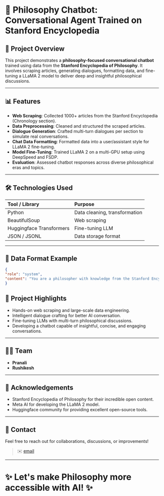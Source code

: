 # 🧠 Philosophy Chatbot: Conversational Agent Trained on Stanford Encyclopedia

## 📁 Project Overview
This project demonstrates a **philosophy-focused conversational chatbot** trained using data from the **Stanford Encyclopedia of Philosophy**. It involves scraping articles, generating dialogues, formatting data, and fine-tuning a LLaMA 2 model to deliver deep and insightful philosophical discussions.

---

## 📊 Features
- **Web Scraping**: Collected 1000+ articles from the Stanford Encyclopedia (Chronology section).
- **Data Preprocessing**: Cleaned and structured the scraped articles.
- **Dialogue Generation**: Crafted multi-turn dialogues per section to simulate real conversations.
- **Chat Data Formatting**: Formatted data into a user/assistant style for LLaMA 2 fine-tuning.
- **Model Fine-Tuning**: Trained LLaMA 2 on a multi-GPU setup using DeepSpeed and FSDP.
- **Evaluation**: Assessed chatbot responses across diverse philosophical eras and topics.

---

## 🛠️ Technologies Used
| Tool / Library  | Purpose |
|:----------------|:--------|
| Python | Data cleaning, transformation |
| BeautifulSoup | Web scraping |
| Huggingface Transformers | Fine-tuning LLM |
| JSON / JSONL | Data storage format |


---

## 🧺 Data Format Example
```json
{
"role": "system",
"content": "You are a philosopher with knowledge from the Stanford Encyclopedia of Philosophy. Answer questions concisely and thoughtfully, maintaining a natural conversation flow."
}
```


## 🌟 Project Highlights
- Hands-on web scraping and large-scale data engineering.
- Intelligent dialogue crafting for better AI conversation.
- Fine-tuning LLMs with multi-turn philosophical discussions.
- Developing a chatbot capable of insightful, concise, and engaging conversations.

---

## 👩‍💻 Team
- **Pranali** 
- **Rushikesh** 

---

## 📜 Acknowledgements
- Stanford Encyclopedia of Philosophy for their incredible open content.
- Meta AI for developing the LLaMA 2 model.
- Huggingface community for providing excellent open-source tools.

---

## 📨 Contact
Feel free to reach out for collaborations, discussions, or improvements!

> ✉️ [email](pranalippatil03@gmail.com)  

---

# ✨ Let's make Philosophy more accessible with AI! ✨
